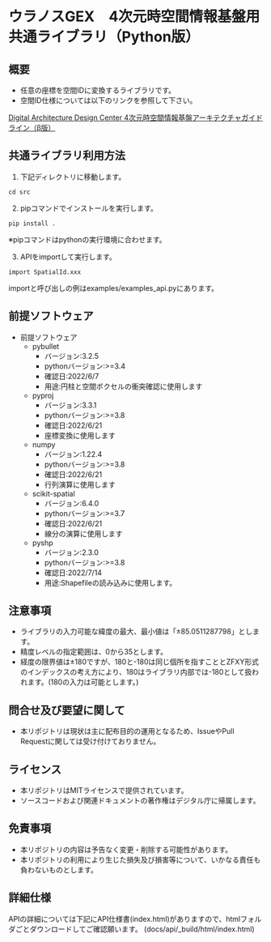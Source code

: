# ウラノスGEX　4次元時空間情報基盤用　共通ライブラリ（Python版）

## 概要
- 任意の座標を空間IDに変換するライブラリです。
- 空間ID仕様については以下のリンクを参照して下さい。
<!--[Digital Architecture Design Center 4次元時空間情報基盤 ガイドライン](https://www.ipa.go.jp/digital/architecture/project/autonomousmobilerobot/3dspatial_guideline.html)-->
<p><a href="https://www.ipa.go.jp/digital/architecture/project/autonomousmobilerobot/3dspatial_guideline.html" target="_blank">Digital Architecture Design Center 4次元時空間情報基盤アーキテクチャガイドライン（β版）</a></p>

## 共通ライブラリ利用方法
1. 下記ディレクトリに移動します。
```
cd src
```
2. pipコマンドでインストールを実行します。
```
pip install .
```
※pipコマンドはpythonの実行環境に合わせます。

3. APIをimportして実行します。
```
import SpatialId.xxx
```
importと呼び出しの例はexamples/examples_api.pyにあります。

## 前提ソフトウェア
- 前提ソフトウェア
    - pybullet  
        - バージョン:3.2.5
        - pythonバージョン:&gt;=3.4
        - 確認日:2022/6/7
        - 用途:円柱と空間ボクセルの衝突確認に使用します
    - pyproj
        - バージョン:3.3.1
        - pythonバージョン:&gt;=3.8
        - 確認日:2022/6/21
        - 座標変換に使用します
    - numpy  
        - バージョン:1.22.4 
        - pythonバージョン:&gt;=3.8
        - 確認日:2022/6/21
        - 行列演算に使用します
    - scikit-spatial  
        - バージョン:6.4.0
        - pythonバージョン:&gt;=3.7
        - 確認日:2022/6/21
        - 線分の演算に使用します
    - pyshp
        - バージョン:2.3.0
        - pythonバージョン:&gt;=3.8
        - 確認日:2022/7/14
        - 用途:Shapefileの読み込みに使用します。

## 注意事項
* ライブラリの入力可能な緯度の最大、最小値は「±85.0511287798」とします。
* 精度レベルの指定範囲は、0から35とします。
* 経度の限界値は±180ですが、180と-180は同じ個所を指すこととZFXY形式のインデックスの考え方により、180はライブラリ内部では-180として扱われます。(180の入力は可能とします。)

## 問合せ及び要望に関して
- 本リポジトリは現状は主に配布目的の運用となるため、IssueやPull Requestに関しては受け付けておりません。

## ライセンス
- 本リポジトリはMITライセンスで提供されています。
- ソースコードおよび関連ドキュメントの著作権はデジタル庁に帰属します。

## 免責事項
- 本リポジトリの内容は予告なく変更・削除する可能性があります。
- 本リポジトリの利用により生じた損失及び損害等について、いかなる責任も負わないものとします。

## 詳細仕様
APIの詳細については下記にAPI仕様書(index.html)がありますので、htmlフォルダごとダウンロードしてご確認願います。
(docs/api/_build/html/index.html)
